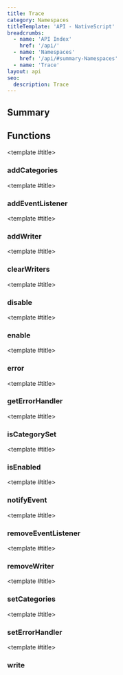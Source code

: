 ```yaml
---
title: Trace
category: Namespaces
titleTemplate: 'API - NativeScript'
breadcrumbs: 
  - name: 'API Index'
    href: '/api/'
  - name: 'Namespaces'
    href: '/api/#summary-Namespaces'
  - name: 'Trace'
layout: api
seo:
  description: Trace
---
```


<!-- This page is auto generated, do not edit manually. -->
<!-- Run "yarn generate:api-docs" to regenerate -->

<script setup lang="ts">
  import { provide } from "vue";
  import API_DATA from "./Trace.data.json";
  
  provide('API_DATA', API_DATA);
</script>

<APIRefHierarchy v-once />

## <Heading ignore>Summary</Heading>

<APIRefSummary v-once />

## Functions

<div class="">

<APIRef for="5096" v-once>

<template #title>

### addCategories

</template>

</APIRef>

</div>

<div class="">

<APIRef for="5112" v-once>

<template #title>

### addEventListener

</template>

</APIRef>

</div>

<div class="">

<APIRef for="5085" v-once>

<template #title>

### addWriter

</template>

</APIRef>

</div>

<div class="">

<APIRef for="5091" v-once>

<template #title>

### clearWriters

</template>

</APIRef>

</div>

<div class="">

<APIRef for="5081" v-once>

<template #title>

### disable

</template>

</APIRef>

</div>

<div class="">

<APIRef for="5079" v-once>

<template #title>

### enable

</template>

</APIRef>

</div>

<div class="">

<APIRef for="5123" v-once>

<template #title>

### error

</template>

</APIRef>

</div>

<div class="">

<APIRef for="5118" v-once>

<template #title>

### getErrorHandler

</template>

</APIRef>

</div>

<div class="">

<APIRef for="5099" v-once>

<template #title>

### isCategorySet

</template>

</APIRef>

</div>

<div class="">

<APIRef for="5083" v-once>

<template #title>

### isEnabled

</template>

</APIRef>

</div>

<div class="">

<APIRef for="5107" v-once>

<template #title>

### notifyEvent

</template>

</APIRef>

</div>

<div class="">

<APIRef for="5115" v-once>

<template #title>

### removeEventListener

</template>

</APIRef>

</div>

<div class="">

<APIRef for="5088" v-once>

<template #title>

### removeWriter

</template>

</APIRef>

</div>

<div class="">

<APIRef for="5093" v-once>

<template #title>

### setCategories

</template>

</APIRef>

</div>

<div class="">

<APIRef for="5120" v-once>

<template #title>

### setErrorHandler

</template>

</APIRef>

</div>

<div class="">

<APIRef for="5102" v-once>

<template #title>

### write

</template>

</APIRef>

</div>
